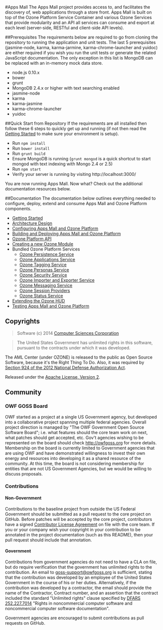 #Apps Mall
The Apps Mall project provides access to, and facilitates the discovery of, web applications through a store front. Apps Mall is built on top of the Ozone Platform Service Container and various Ozone Services that provide modularity and an API all services can consume and export at each level (server-side, RESTful and client-side API levels).

##Prerequisites
The requirements below are required to go from cloning the repository to running the application and unit tests. The last 5 prerequisites (jasmine-node, karma, karma-jarmine, karma-chrome-launcher and yuidoc) are either required if you wish you run the unit tests or generate the related JavaScript documentation. The only exception in this list is MongoDB can be replaced with an in-memory mock data store.
* node.js 0.10.x
* bower
* grunt
* MongoDB 2.4.x or higher with text searching enabled
* jasmine-node
* karma
* karma-jasmine
* karma-chrome-launcher
* yuidoc

##Quick Start from Repository
If the requirements are all installed then follow these 6 steps to quickly get up and running (if not then read the [Getting Started](docs/getting-started.md) to make sure your environment is setup).
* Run ```npm install```
* Run ```bower install```
* Run ```grunt build```
* Ensure MongoDB is running (```grunt mongod``` is a quick shortcut to start mongod with text indexing with Mongo 2.4 or 2.5)
* Run ```npm start```
* Verify your server is running by visiting http://localhost:3000/

You are now running Apps Mall. Now what? Check out the additional documentation resources below.

##Documentation
The documentation below outlines everything needed to configure, deploy, extend and consume Apps Mall and Ozone Platform components.

* [Getting Started](docs/getting-started.md)
* [Architecture Design](docs/design.md)
* [Configuring Apps Mall and Ozone Platform](docs/configuration.md)
* [Building and Deploying Apps Mall and Ozone Platform](docs/build-deploy.md)
* [Ozone Platform API](docs/ozone-api.md)
* [Creating a new Ozone Module](docs/creating-ozone-module.md)
* Bundled Ozone Platform Services
    * [Ozone Persistence Service](docs/ozone-services-persistence.md)
    * [Ozone Applications Service](docs/ozone-services-applications.md)
    * [Ozone Tagging Service](docs/ozone-services-tagging.md)
    * [Ozone Personas Service](docs/ozone-services-personas.md)
    * [Ozone Security Service](docs/ozone-services-security.md)
    * [Ozone Importer and Exporter Service](docs/ozone-services-importer-exporter.md)
    * [Ozone Messaging Service](docs/ozone-services-messaging.md)
    * [Ozone Session Providers](docs/ozone-session-providers.md)
    * [Ozone Status Service](docs/ozone-services-status.md)
* [Extending the Ozone HUD](docs/ozone-hud.md)
* [Testing Apps Mall and Ozone Platform](docs/testing.md)

## Copyrights
> Software (c) 2014 [Computer Sciences Corporation](http://www.csc.com/ "CSC")

> The United States Government has unlimited rights in this software, pursuant to the contracts under which it was developed.  

The AML Center (under OZONE) is released to the public as Open Source Software, because it's the Right Thing To Do. Also, it was required by [Section 924 of the 2012 National Defense Authorization Act](http://www.gpo.gov/fdsys/pkg/PLAW-112publ81/pdf/PLAW-112publ81.pdf "NDAA FY12").

Released under the [Apache License, Version 2](http://www.apache.org/licenses/LICENSE-2.0.html "Apache License v2").


## Community

### OWF GOSS Board
OWF started as a project at a single US Government agency, but developed into a collaborative project spanning multiple federal agencies.  Overall project direction is managed by "The OWF Government Open Source Software Board"; i.e. what features should the core team work on next, what patches should get accepted, etc.  Gov't agencies wishing to be represented on the board should check http://owfgoss.org for more details.  Membership on the board is currently limited to Government agencies that are using OWF and have demonstrated willingness to invest their own energy and resources into developing it as a shared resource of the community.  At this time, the board is not considering membership for entities that are not US Government Agencies, but we would be willing to discuss proposals.

### Contributions

#### Non-Government
Contributions to the baseline project from outside the US Federal Government should be submitted as a pull request to the core project on GitHub.  Before patches will be accepted by the core project, contributors have a signed [Contributor License Agreement](https://www.ozoneplatform.org/ContributorLicenseAgreement1-3OZONE.docx) on file with the core team.  If you or your company wish your copyright in your contribution to be annotated in the project documentation (such as this README), then your pull request should include that annotation.

#### Government
Contributions from government agencies do not need to have a CLA on file, but do require verification that the government has unlimited rights to the contribution.  An email to goss-support@owfgoss.org is sufficient, stating that the contribution was developed by an employee of the United States Government in the course of his or her duties. Alternatively, if the contribution was developed by a contractor, the email should provide the name of the Contractor, Contract number, and an assertion that the contract included the standard "Unlimited rights" clause specified by [DFARS 252.227.7014](http://www.acq.osd.mil/dpap/dars/dfars/html/current/252227.htm#252.227-7014) "Rights in noncommercial computer software and noncommercial computer software documentation".

Government agencies are encouraged to submit contributions as pull requests on GitHub.
